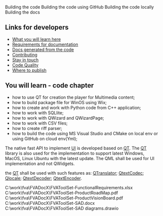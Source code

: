Building the code 
Building the code using GitHub
Building the code locally
Building the docs

## Links for developers
- [What you will learn here](FVADocMD/TECHSTOLEARN.md)
- [Requirements for documentation](FVADocMD/CODEDOCUMENTATION.md)
- [Docs generated from the code](https://dimanikulin.github.io/fva/)
- [Contributing](#contributing)
- [Stay in touch](#stay-in-touch)
- [Code Quality](FVADocMD/CODEQUALITY.md)
- [Where to publish](FVADocMD/WHERETOPUBLISH.md)

## You will learn - code chapter
* how to use QT for creation the player for Multimedia content;
* how to build package file for WinOS using Wix;
* how to create and work with Python code from C++ application;
* how to work with SQLlite;
* how to work with QWizard and QWizardPage;
* how to work with CSV files;
* how to create riff parser;
* how to build the code using MS Visual Studio and CMake on local env or using GitHub on cloud env(Yml);

The native fast API to implement [UI](https://en.wikipedia.org/wiki/User_interface) is developed based on [QT](https://en.wikipedia.org/wiki/Qt_(software)). 
The [QT](https://en.wikipedia.org/wiki/Qt_(software)) library is also used for the implementation to support latest Windows, MacOS, Linux Ubuntu with the latest update. 
The QML shall be used for UI implementation and not QWidgets.

the [QT](https://en.wikipedia.org/wiki/Qt_(software)) shall be used with such features as:
[QTranslator](https://doc.qt.io/qt-5/qtranslator.html);
[QtextCodec](https://doc.qt.io/qt-5/qtextcodec.html);
[Qlocale](https://doc.qt.io/qt-5/qlocale.html);
[QtextDecoder](https://doc.qt.io/qt-5/qtextdecoder.html);
[QtextEncoder](https://doc.qt.io/qt-5/qtextencoder.html).

C:\work\fva\FVADocX\FVAToolSet-FunctionalRequirements.xlsx
C:\work\fva\FVADocX\FVAToolSet-ProductRoadMap.pdf
C:\work\fva\FVADocX\FVAToolSet-ProductVisionBoard.pdf
C:\work\fva\FVADocX\FVAToolSet-SAD.docx
C:\work\fva\FVADocX\FVAToolSet-SAD diagrams.drawio